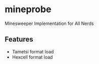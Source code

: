# mineprobe

Minesweeper Implementation for All Nerds

## Features

- Tametsi format load
- Hexcell format load

